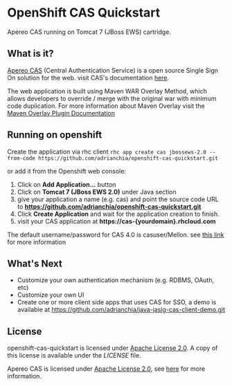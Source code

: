 OpenShift CAS Quickstart
========================
Apereo CAS running on Tomcat 7 (JBoss EWS) cartridge.

What is it?
-----------
[Apereo CAS](https://github.com/Jasig/cas) (Central Authentication Service) is a open source Single Sign On solution for the web. visit CAS's documentation [here](http://jasig.github.io/cas/4.0.0/index.html). 

The web application is built using Maven WAR Overlay Method, which allows developers to override / merge with the original war with minimum code duplication. For more information about Maven Overlay visit the [Maven Overlay Plugin Documentation](http://maven.apache.org/plugins/maven-war-plugin/overlays.html)

Running on openshift
--------------------
Create the application via rhc client 
`rhc app create cas jbossews-2.0 --from-code https://github.com/adrianchia/openshift-cas-quickstart.git`

or add it from the Openshift web console:

1. Click on **Add Application...** button
2. Click on **Tomcat 7 (JBoss EWS 2.0)** under Java section
3. give your application a name (e.g. cas) and point the source code URL to **https://github.com/adrianchia/openshift-cas-quickstart.git**
4. Click **Create Application** and wait for the application creation to finish.
5. visit your CAS application at **https://cas-{yourdomain}.rhcloud.com**

The default username/password for CAS 4.0 is casuser/Mellon. see [this link](https://github.com/Jasig/cas/blob/master/cas-server-webapp/src/main/webapp/WEB-INF/deployerConfigContext.xml#L107) for more information

What's Next
-----------
* Customize your own authentication mechanism (e.g. RDBMS, OAuth, etc)
* Customize your own UI
* Create one or more client side apps that uses CAS for SSO, a demo is available at https://github.com/adrianchia/java-jasig-cas-client-demo.git 

License
-------
openshift-cas-quickstart is licensed under [Apache License 2.0](http://www.apache.org/licenses/LICENSE-2.0). A copy of this license is available under the *LICENSE* file.

Apereo CAS is licensed under [Apache License 2.0](http://www.apache.org/licenses/LICENSE-2.0), see [here](https://github.com/Jasig/cas) for more information.
